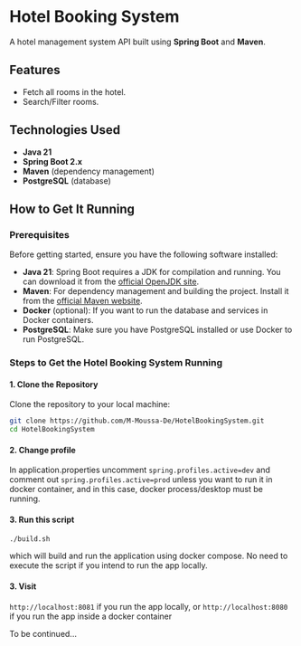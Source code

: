 # Hotel Booking System

A hotel management system API built using **Spring Boot** and **Maven**.

## Features

- Fetch all rooms in the hotel.
- Search/Filter rooms.

## Technologies Used

- **Java 21**
- **Spring Boot 2.x**
- **Maven** (dependency management)
- **PostgreSQL** (database)

## How to Get It Running

### Prerequisites

Before getting started, ensure you have the following software installed:

- **Java 21**: Spring Boot requires a JDK for compilation and running. You can download it from the [official OpenJDK site](https://jdk.java.net/21/).
- **Maven**: For dependency management and building the project. Install it from the [official Maven website](https://maven.apache.org/download.cgi).
- **Docker** (optional): If you want to run the database and services in Docker containers.
- **PostgreSQL**: Make sure you have PostgreSQL installed or use Docker to run PostgreSQL.

### Steps to Get the Hotel Booking System Running

#### 1. Clone the Repository

Clone the repository to your local machine:

```bash
git clone https://github.com/M-Moussa-De/HotelBookingSystem.git
cd HotelBookingSystem
```

#### 2. Change profile

In application.properties uncomment ```spring.profiles.active=dev``` and comment out ```spring.profiles.active=prod``` 
unless you want to run it in docker container, and in this case, docker process/desktop must
be running.

#### 3. Run this script

```bash
./build.sh
```

which will build and run the application using docker compose. No need to execute the script if you
intend to run the app locally.

#### 3. Visit
```http://localhost:8081``` if you run the app locally, 
or
```http://localhost:8080``` if you run the app inside a docker container

To be continued...
